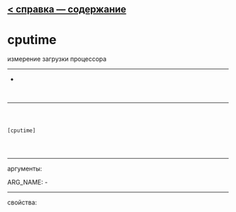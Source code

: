 [< справка — содержание](ceammc_lib.html)
---

# cputime


измерение загрузки процессора

---

-
<br>


---


```



[cputime]


            
```

---
аргументы:

ARG_NAME: -<br>

---
свойства:


